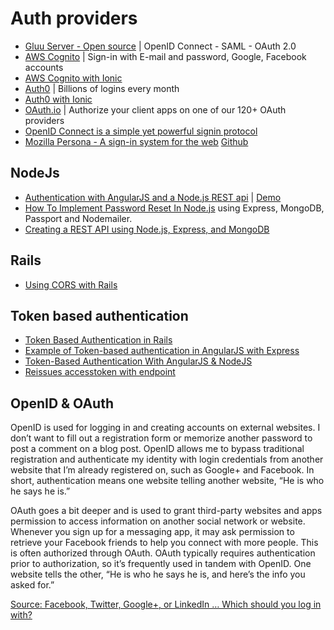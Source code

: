 # Auth providers

* [Gluu Server - Open source](https://www.gluu.org/gluu-server/) | OpenID Connect - SAML - OAuth 2.0
* [AWS Cognito](https://aws.amazon.com/cognito/) | Sign-in with E-mail and password, Google, Facebook accounts
* [AWS Cognito with Ionic](https://aws.amazon.com/blogs/mobile/user-sign-in-and-sign-up-for-ionic-mobile-apps-with-amazon-cognito/)
* [Auth0](https://auth0.com/) | Billions of logins every month
* [Auth0 with Ionic](https://auth0.com/blog/ionic-framework-how-to-get-started/)
* [OAuth.io](https://oauth.io/providers) | Authorize your client apps on one of our 120+ OAuth providers
* [OpenID Connect is a simple yet powerful signin protocol](http://openid.net/developers/libraries/)
* [Mozilla Persona - A sign-in system for the web](https://www.mozilla.org/en-US/persona/) [Github](https://github.com/mozilla/persona)

## NodeJs

* [Authentication with AngularJS and a Node.js REST api](http://www.kdelemme.com/2014/03/09/authentication-with-angularjs-and-a-node-js-rest-api/) |
[Demo]( http://projects.kdelemme.com/blog/app/#/)
* [How To Implement Password Reset In Node.js](http://sahatyalkabov.com/how-to-implement-password-reset-in-nodejs/) using Express, MongoDB, Passport and Nodemailer.
* [Creating a REST API using Node.js, Express, and MongoDB](http://coenraets.org/blog/2012/10/creating-a-rest-api-using-node-js-express-and-mongodb/)

## Rails

* [Using CORS with Rails](http://leopard.in.ua/2012/07/08/using-cors-with-rails/)


## Token based authentication

* [Token Based Authentication in Rails](http://blog.envylabs.com/post/75521798481/token-based-authentication-in-rails)
* [Example of Token-based authentication in AngularJS with Express](https://github.com/auth0/angular-token-auth)
* [Token-Based Authentication With AngularJS & NodeJS](http://code.tutsplus.com/tutorials/token-based-authentication-with-angularjs-nodejs--cms-22543)
* [Reissues accesstoken with endpoint](https://nudgestage.jawbone.com/up/developer/authentication)

## OpenID & OAuth

OpenID is used for logging in and creating accounts on external websites. I don’t want to fill out a registration form or memorize another password to post a comment on a blog post. OpenID allows me to bypass traditional registration and authenticate my identity with login credentials from another website that I’m already registered on, such as Google+ and Facebook. In short, authentication means one website telling another website, “He is who he says he is.”

OAuth goes a bit deeper and is used to grant third-party websites and apps permission to access information on another social network or website. Whenever you sign up for a messaging app, it may ask permission to retrieve your Facebook friends to help you connect with more people. This is often authorized through OAuth. OAuth typically requires authentication prior to authorization, so it’s frequently used in tandem with OpenID. One website tells the other, “He is who he says he is, and here’s the info you asked for.”

[Source: Facebook, Twitter, Google+, or LinkedIn … Which should you log in with?](https://www.comparitech.com/blog/vpn-privacy/facebook-twitter-google-or-linkedin-which-should-you-log-in-with/)

